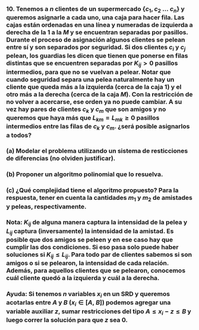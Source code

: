 ### 10. Tenemos a $n$ clientes de un supermercado $\{c_1, c_2\ ...\ c_n\}$ y queremos asignarle a cada uno, una caja para hacer fila. Las cajas están ordenadas en una línea y numeradas de izquierda a derecha de la $1$ a la $M$ y se encuentran separadas por pasillos. Durante el proceso de asignación algunos clientes se pelean entre sí y son separados por seguridad. Si dos clientes $c_i$ y $c_j$ pelean, los guardias les dicen que tienen que ponerse en filas distintas que se encuentren separadas por $K_{ij} > 0$ pasillos intermedios, para que no se vuelvan a pelear. Notar que cuando seguridad separa una pelea naturalmente hay un cliente que queda más a la izquierda (cerca de la caja $1$) y el otro más a la derecha (cerca de la caja $M$). Con la restricción de no volver a acercarse, ese orden ya no puede cambiar. A su vez hay pares de clientes $c_k$ y $c_m$ que son amigos y no queremos que haya más que $L_{km} = L_{mk} \geq 0$ pasillos intermedios entre las filas de $c_k$ y $c_m$. ¿será posible asignarlos a todos?

### (a) Modelar el problema utilizando un sistema de resticciones de diferencias (no olviden justificar).

### (b) Proponer un algoritmo polinomial que lo resuelva.

### (c) ¿Qué complejidad tiene el algoritmo propuesto? Para la respuesta, tener en cuenta la cantidades $m_1$ y $m_2$ de amistades y peleas, respectivamente. 

### Nota: $K_{ij}$ de alguna manera captura la intensidad de la pelea y $L_{ij}$ captura (inversamente) la intensidad de la amistad. Es posible que dos amigos se peleen y en ese caso hay que cumplir las dos condiciones. Si eso pasa solo puede haber soluciones si $K_{ij} \leq L_{ij}$. Para todo par de clientes sabemos si son amigos o si se pelearon, la intensidad de cada relación. Además, para aquellos clientes que se pelearon, conocemos cuál cliente quedó a la izquierda y cuál a la derecha.

### Ayuda: Si tenemos $n$ variables $x_i$ en un SRD y queremos acotarlas entre $A$ y $B$ ($x_i \in [A,\ B]$) podemos agregar una variable auxiliar $z$, sumar restricciones del tipo $A \leq x_i − z \leq B$ y luego correr la solución para que $z$ sea $0$.
